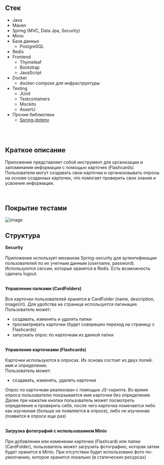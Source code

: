 ## Cтек
- Java
- Maven
- Spring (MVC, Data Jpa, Security)
- Minio
- База данных
	- PostgreSQL
- Redis
- Frontend
  - Thymeleaf
  - Bootstrap
  - JavaScript
- Docker
  - docker-compose для инфраструктуры
- Testing
	- JUnit
  	- Testcontainers
	- Mockito 
	- AssertJ
- Прочие библиотеки
	- [Spring-dotenv](https://github.com/paulschwarz/spring-dotenv)

<br><br>

## Краткое описание
Приложение представляет собой инструмент для организации и запоминания информации с помощью карточек (Flashcards). 
Пользователи могут создавать свои карточки и организовывать опросы на основе созданных карточек, что помогает проверить свои знания и усвоение информации.

<br>

## Покрытие тестами
![image](https://github.com/ryzendee/flashcards_mvc/assets/108254290/8396d890-e6cf-42ca-b21c-8fa1232098f2)
<br>

## Структура
**Security**
<br><br>
Приложение использует механизм Spring-security для аутентификации пользователей по их учетным данным (username, password).
Используются сессии, которые хранятся в Redis.
Есть возможность сделать logout.
<br><br>

**Управление папками (CardFolders)**
<br><br>
Все карточки пользователей хранятся в CardFolder (name, description, imageUrl).
Для удобства на странице используется пагинация. 
<br>
Пользователь может:
- создавать, изменять и удалять папки
- просматривать карточки (будет соверешен переход на страницу с Flashcards)
- запускать опрос по карточкам из данной папки
<br><br>

**Управление карточками (Flashcards)**
<br><br>
Карточки используются в опросах. Их основа состоит из двух полей: имя и определение.
<br>
Пользователь может:
- создавать, изменять, удалять карточки

Опрос по карточкам реализован с помощью JS-скрипта. Во время опроса пользователю показывается имя карточки без определения. 
Далее при нажатии кнопки пользователь может посмотреть определение и проверить себя, после чего карточка помечается либо как изученная (больше не появляется в опросе), либо не изученная (появится в опросе еще раз)
<br><br>

**Загрузка фотографий с использованием Minio**
<br><br>
При добавлении или изменении карточки (Flashcard) или папки (CardFolder), пользователь может загрузить фотографию, которая затем будет хранится в Minio. При отсутствии будет использовано фото по-умолчанию, которое хранится локально (в статических ресурсах)
<br><br>





